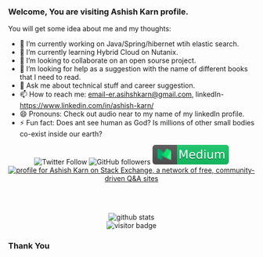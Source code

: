 ### Welcome, You are visiting Ashish Karn profile.


You will get some idea about me and my thoughts:

- 🔭 I’m currently working on Java/Spring/hibernet wtih elastic search.
- 🌱 I’m currently learning Hybrid Cloud on Nutanix.
- 👯 I’m looking to collaborate on an open sourse project.
- 🤔 I’m looking for help as a suggestion with the name of different books that I need to read.
- 💬 Ask me about technical stuff and career suggestion.
- 📫 How to reach me: email-er.asihshkarn@gmail.com, linkedIn-https://www.linkedin.com/in/ashish-karn/
- 😄 Pronouns: Check out audio near to my name of my linkedIn profile.
- ⚡ Fun fact: Does ant see human as God? Is millions of other small bodies co-exist inside our earth? 


<p  align="center">
  <img src="https://img.shields.io/twitter/follow/er_ashishkarn?style=social" alt="Twitter Follow"/>
  <img src="https://img.shields.io/github/followers/asharn?style=social" alt="GitHub followers"/>
  <a href="https://medium.com/@er.ashishkarn"> <img src="https://github.com/asharn/asharn/blob/master/badges/medium.svg" alt="Medium"/></a>
  <!--<a href="https://stackoverflow.com/users/3384821/ashish-karn"> <img src="https://github.com/asharn/asharn/blob/master/badges/stackoverflow.svg" alt="Stackoverflow"/></a>-->
  <a href="https://stackexchange.com/users/4125582"><img src="https://stackexchange.com/users/flair/4125582.png" width="158" height="20" alt="profile for Ashish Karn on Stack Exchange, a network of free, community-driven Q&amp;A sites" title="profile for Ashish Karn on Stack Exchange, a network of free, community-driven Q&amp;A sites"></a>

</p></br></br>


<p  align="center">
  <img src="https://github-readme-stats.vercel.app/api/?username=asharn&show_icons=true&title_color=fffffff&icon_color=000000&text_color=000000" alt="github stats"/></br>
  <img src="https://visitor-badge.laobi.icu/badge?page_id=asharn.asharn" alt="visitor badge"/></br>
</p>

### Thank You

